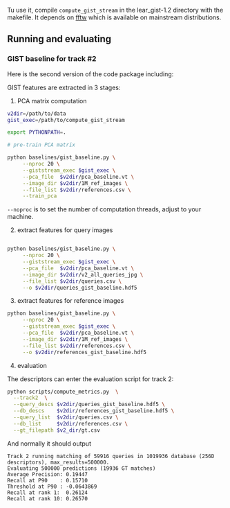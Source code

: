 
Tu use it, compile `compute_gist_stream` in the lear_gist-1.2 directory with the makefile. It depends on [fftw](http://www.fftw.org/) which is available on mainstream distributions.


## Running and evaluating

### GIST baseline for track #2

Here is the second version of the code package including:

GIST features are extracted in 3 stages:

1. PCA matrix computation

```bash
v2dir=/path/to/data
gist_exec=/path/to/compute_gist_stream

export PYTHONPATH=.

# pre-train PCA matrix

python baselines/gist_baseline.py \
     --nproc 20 \
     --giststream_exec $gist_exec \
     --pca_file  $v2dir/pca_baseline.vt \
     --image_dir $v2dir/1M_ref_images \
     --file_list $v2dir/references.csv \
     --train_pca

```

`--noproc` is to set the number of computation threads, adjust to your machine.


2. extract features for query images
```bash

python baselines/gist_baseline.py \
     --nproc 20 \
     --giststream_exec $gist_exec \
     --pca_file  $v2dir/pca_baseline.vt \
     --image_dir $v2dir/v2_all_queries_jpg \
     --file_list $v2dir/queries.csv \
     --o $v2dir/queries_gist_baseline.hdf5
```

3. extract features for reference images

```bash
python baselines/gist_baseline.py \
     --nproc 20 \
     --giststream_exec $gist_exec \
     --pca_file  $v2dir/pca_baseline.vt \
     --image_dir $v2dir/1M_ref_images \
     --file_list $v2dir/references.csv \
     --o $v2dir/references_gist_baseline.hdf5

```

4. evaluation

The descriptors can enter the evaluation script for track 2:

```bash
python scripts/compute_metrics.py  \
  --track2  \
  --query_descs $v2dir/queries_gist_baseline.hdf5 \
  --db_descs    $v2dir/references_gist_baseline.hdf5 \
  --query_list  $v2dir/queries.csv \
  --db_list     $v2dir/references.csv \
  --gt_filepath $v2_dir/gt.csv

```
And normally it should output
```
Track 2 running matching of 59916 queries in 1019936 database (256D descriptors), max_results=500000.
Evaluating 500000 predictions (19936 GT matches)
Average Precision: 0.19447
Recall at P90    : 0.15710
Threshold at P90 : -0.0643869
Recall at rank 1:  0.26124
Recall at rank 10: 0.26570
```


